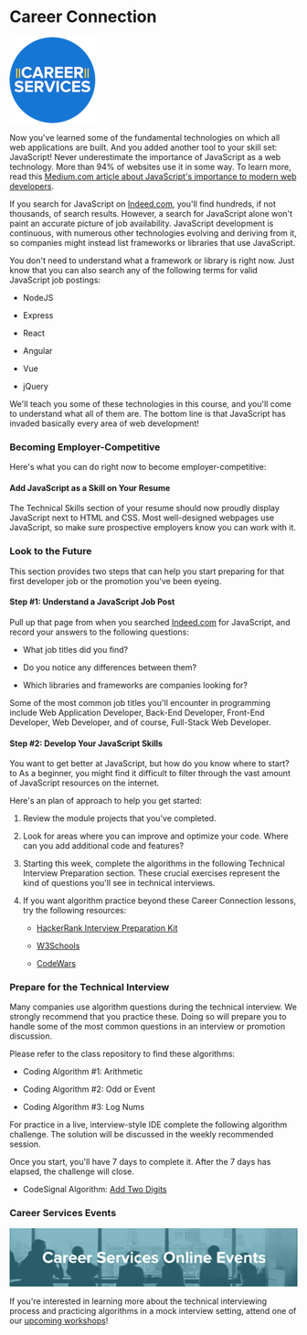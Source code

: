 # Career Connection

![Career Services Logo](./assets/cs_logo.png#right)

Now you've learned some of the fundamental technologies on which all web applications are built. And you added another tool to your skill set: JavaScript! Never underestimate the importance of JavaScript as a web technology. More than 94% of websites use it in some way. To learn more, read this [Medium.com article about JavaScript's importance to modern web developers](https://medium.com/@mindfiresolutions.usa/how-important-is-javascript-for-modern-web-developers-2854309b9f52).

If you search for JavaScript on [Indeed.com](https://indeed.com/), you'll find hundreds, if not thousands, of search results. However, a search for JavaScript alone won't paint an accurate picture of job availability.  JavaScript development is continuous, with numerous other technologies evolving and deriving from it, so companies might instead list frameworks or libraries that use JavaScript.

You don't need to understand what a framework or library is right now. Just know that you can also search any of the following terms for valid JavaScript job postings:

* NodeJS

* Express

* React

* Angular

* Vue

* jQuery

We'll teach you some of these technologies in this course, and you'll come to understand what all of them are. The bottom line is that JavaScript has invaded basically every area of web development!

### Becoming Employer-Competitive

Here's what you can do right now to become employer-competitive:

#### Add JavaScript as a Skill on Your Resume

The Technical Skills section of your resume should now proudly display JavaScript next to HTML and CSS. Most well-designed webpages use JavaScript, so make sure prospective employers know you can work with it.

### Look to the Future

This section provides two steps that can help you start preparing for that first developer job or the promotion you've been eyeing.

#### Step #1: Understand a JavaScript Job Post

Pull up that page from when you searched [Indeed.com](https://indeed.com/) for JavaScript, and record your answers to the following questions:

- What job titles did you find?

- Do you notice any differences between them?

- Which libraries and frameworks are companies looking for?

Some of the most common job titles you'll encounter in programming include Web Application Developer, Back-End Developer, Front-End Developer, Web Developer, and of course, Full-Stack Web Developer.

#### Step #2: Develop Your JavaScript Skills

You want to get better at JavaScript, but how do you know where to start? to As a beginner, you might find it difficult to filter through the vast amount of JavaScript resources on the internet. 

Here's an plan of approach to help you get started:

1. Review the module projects that you've completed.

2. Look for areas where you can improve and optimize your code. Where can you add additional code and features?

3. Starting this week, complete the algorithms in the following Technical Interview Preparation section. These crucial exercises represent the kind of questions you'll see in technical interviews.

4. If you want algorithm practice beyond these Career Connection lessons, try the following resources:

   - [HackerRank Interview Preparation Kit](https://www.hackerrank.com/interview/interview-preparation-kit)

   - [W3Schools](https://www.w3schools.com/js/)

   - [CodeWars](https://www.codewars.com/)

### Prepare for the Technical Interview

Many companies use algorithm questions during the technical interview. We strongly recommend that you practice these. Doing so will prepare you to handle some of the most common questions in an interview or promotion discussion. 

Please refer to the class repository to find these algorithms:

- Coding Algorithm #1: Arithmetic

- Coding Algorithm #2: Odd or Event

- Coding Algorithm #3: Log Nums

For practice in a live, interview-style IDE complete the following algorithm challenge. The solution will be discussed in the weekly recommended session.

Once you start, you'll have 7 days to complete it. After the 7 days has elapsed, the challenge will close.

- CodeSignal Algorithm: [Add Two Digits](https://app.codesignal.com/public-test/a2kjXwqf8v7vnGnks/7hyvjF58AaTiQW)

### Career Services Events

![Career Services online events logo](./assets/online-events.png)

If you're interested in learning more about the technical interviewing process and practicing algorithms in a mock interview setting, attend one of our [upcoming workshops](https://careerservicesonlineevents.splashthat.com/)!



